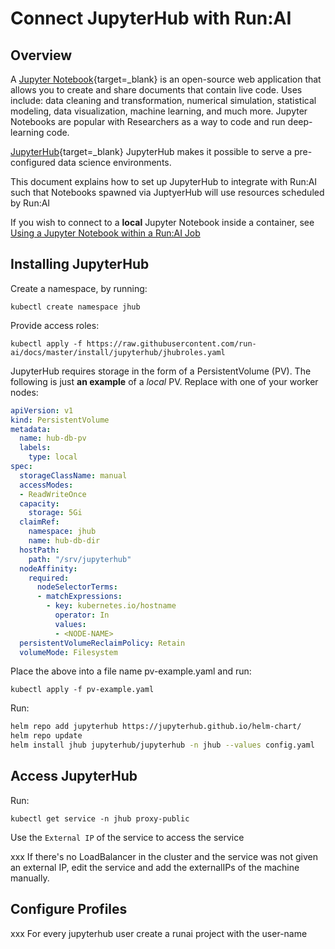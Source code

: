 # Connect JupyterHub with Run:AI


## Overview

A [Jupyter Notebook](https://jupyter.org){target=_blank} is an open-source web application that allows you to create and share documents that contain live code. Uses include: data cleaning and transformation, numerical simulation, statistical modeling, data visualization, machine learning, and much more. Jupyter Notebooks are popular with Researchers as a way to code and run deep-learning code. 

[JupyterHub](https://jupyter.org/hub){target=_blank} JupyterHub makes it possible to serve a pre-configured data science environments.

This document explains how to set up JupyterHub to integrate with Run:AI such that Notebooks spawned via JuptyerHub will use resources scheduled by Run:AI

If you wish to connect to a __local__ Jupyter Notebook inside a container, see [Using a Jupyter Notebook within a Run:AI Job](../../Researcher/tools/dev-jupyter.md) 


## Installing JupyterHub

Create a namespace, by running:

```
kubectl create namespace jhub
```

Provide access roles:

```
kubectl apply -f https://raw.githubusercontent.com/run-ai/docs/master/install/jupyterhub/jhubroles.yaml
```

JupyterHub requires storage in the form of a PersistentVolume (PV). The following is just __an example__ of a _local_ PV. Replace <NODE-NAME> with one of your worker nodes:

``` YAML
apiVersion: v1
kind: PersistentVolume
metadata:
  name: hub-db-pv
  labels:
    type: local
spec:
  storageClassName: manual
  accessModes:
  - ReadWriteOnce
  capacity:
    storage: 5Gi
  claimRef:
    namespace: jhub
    name: hub-db-dir
  hostPath:
    path: "/srv/jupyterhub"
  nodeAffinity:
    required:
      nodeSelectorTerms:
      - matchExpressions:
        - key: kubernetes.io/hostname
          operator: In
          values:
          - <NODE-NAME>
  persistentVolumeReclaimPolicy: Retain
  volumeMode: Filesystem
```

Place the above into a file name pv-example.yaml and run:

```
kubectl apply -f pv-example.yaml 
```

Run:

``` bash 
helm repo add jupyterhub https://jupyterhub.github.io/helm-chart/
helm repo update
helm install jhub jupyterhub/jupyterhub -n jhub --values config.yaml
```

## Access JupyterHub

Run:

```
kubectl get service -n jhub proxy-public
```

Use the `External IP` of the service to access the service

xxx If there's no LoadBalancer in the cluster and the service was not given an external IP, edit the service and add the externalIPs of the machine manually.


## Configure Profiles

xxx For every jupyterhub user create a runai project with the user-name
